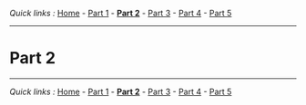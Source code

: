 *Quick links :*
[Home](/README.md) - [Part 1](../part1/README.md) - [**Part 2**](../part2/README.md) - [Part 3](../part3/README.md) - [Part 4](../part4/README.md) - [Part 5](../part5/README.md)
***

# Part 2

***
*Quick links :*
[Home](/README.md) - [Part 1](../part1/README.md) - [**Part 2**](../part2/README.md) - [Part 3](../part3/README.md) - [Part 4](../part4/README.md) - [Part 5](../part5/README.md)